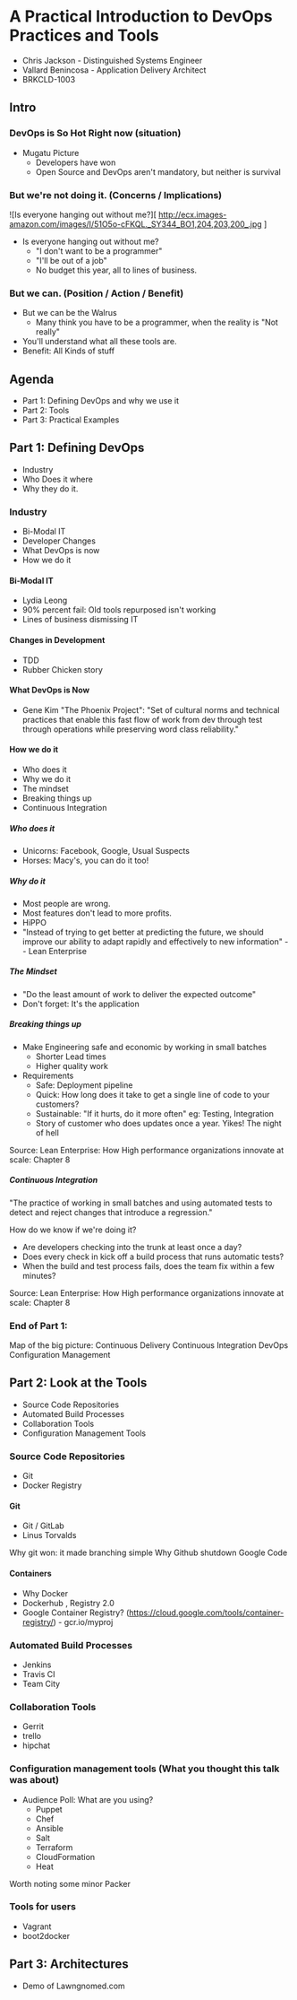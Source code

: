# A Practical Introduction to DevOps Practices and Tools
* Chris Jackson - Distinguished Systems Engineer
* Vallard Benincosa - Application Delivery Architect
* BRKCLD-1003

## Intro
### DevOps is So Hot Right now (situation)
* Mugatu Picture
  * Developers have won
  * Open Source and DevOps aren't mandatory, but neither is survival

### But we're not doing it. (Concerns / Implications)
![Is everyone hanging out without me?][ http://ecx.images-amazon.com/images/I/51O5o-cFKQL._SY344_BO1,204,203,200_.jpg ]
* Is everyone hanging out without me?
  * "I don't want to be a programmer"
  * "I'll be out of a job"
  * No budget this year, all to lines of business.

### But we can. (Position / Action / Benefit)
* But we can be the Walrus
  * Many think you have to be a programmer, when the reality is "Not really"
* You'll understand what all these tools are. 
* Benefit: All Kinds of stuff

## Agenda
* Part 1: Defining DevOps and why we use it
* Part 2: Tools 
* Part 3: Practical Examples 

## Part 1: Defining DevOps
* Industry
* Who Does it where
* Why they do it. 

### Industry
* Bi-Modal IT
* Developer Changes
* What DevOps is now
* How we do it

#### Bi-Modal IT
* Lydia Leong
* 90% percent fail: Old tools repurposed isn't working
* Lines of business dismissing IT

#### Changes in Development
* TDD 
* Rubber Chicken story

#### What DevOps is Now
* Gene Kim "The Phoenix Project": "Set of cultural norms and technical practices that enable this fast flow of work from dev through test through operations while preserving word class reliability."

#### How we do it 
* Who does it
* Why we do it
* The mindset
* Breaking things up
* Continuous Integration

##### Who does it
* Unicorns: Facebook, Google, Usual Suspects
* Horses: Macy's, you can do it too!

##### Why do it
* Most people are wrong.  
* Most features don't lead to more profits. 
* HiPPO
* "Instead of trying to get better at predicting the future, we should 
improve our ability to adapt rapidly and effectively to new information"
-- Lean Enterprise

##### The Mindset
* "Do the least amount of work to deliver the expected outcome"
* Don't forget: It's the application

##### Breaking things up
* Make Engineering safe and economic by working in small batches
  * Shorter Lead times
  * Higher quality work
* Requirements
  * Safe: Deployment pipeline
  * Quick: How long does it take to get a single line of code to your customers?
  * Sustainable: "If it hurts, do it more often" eg: Testing, Integration
  * Story of customer who does updates once a year.  Yikes! The night of hell

Source: Lean Enterprise: How High performance organizations innovate at 
scale: Chapter 8

##### Continuous Integration
"The practice of working in small batches and using automated tests to 
detect and reject changes that introduce a regression."

How do we know if we're doing it?
* Are developers checking into the trunk at least once a day?
* Does every check in kick off a build process that runs automatic tests?
* When the build and test process fails, does the team fix within a few
minutes?

Source: Lean Enterprise: How High performance organizations innovate at 
scale: Chapter 8


### End of Part 1:
Map of the big picture:
Continuous Delivery
Continuous Integration
DevOps
Configuration Management


## Part 2: Look at the Tools
* Source Code Repositories
* Automated Build Processes 
* Collaboration Tools
* Configuration Management Tools

### Source Code Repositories
* Git
* Docker Registry

#### Git
* Git / GitLab
* Linus Torvalds 

Why git won: it made branching simple
Why Github shutdown Google Code

#### Containers
* Why Docker
* Dockerhub , Registry 2.0
* Google Container Registry? (https://cloud.google.com/tools/container-registry/) - gcr.io/myproj

### Automated Build Processes
* Jenkins
* Travis CI
* Team City

### Collaboration Tools
* Gerrit
* trello 
* hipchat

### Configuration management tools (What you thought this talk was about)
* Audience Poll:  What are you using?
  * Puppet
  * Chef
  * Ansible
  * Salt
  * Terraform
  * CloudFormation
  * Heat

Worth noting some minor Packer

### Tools for users
* Vagrant
* boot2docker

## Part 3:  Architectures
* Demo of Lawngnomed.com
